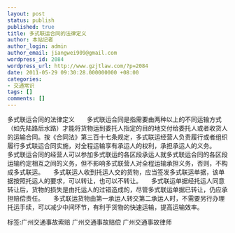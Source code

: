 ```yaml
---
layout: post
status: publish
published: true
title: 多式联运合同的法律定义
author: 本站记者
author_login: admin
author_email: jiangwei909@gmail.com
wordpress_id: 2084
wordpress_url: http://www.gzjtlaw.com/?p=2084
date: 2011-05-29 09:30:28.000000000 +08:00
categories:
- 交通常识
tags: []
comments: []
---
```

多式联运合同的法律定义　　多式联运合同是指需要由两种以上的不同运输方式（如先陆路后水路）才能将货物运到委托人指定的目的地交付给委托人或者收货人的运输合同。按《合同法》第三百十七条规定，多式联运经营人负责履行或者组织履行多式联运合同实施，对全程运输享有承运人的权利，承担承运人的义务。　　多式联运合同的经营人可以参加多式联运的各区段承运人就多式联运合同的各区段运输约定相互之间的义务，但不影响多式联营人对全程运输承担义务，否则，不构成多式联运。　　多式联运人收到托运人交的货物，应当签发多式联运单据，该单据按照托运人的要求，可以转让，也可以不转让。　　多式联运单据经托运人同意转让后，货物的损失是由托运人的过错造成的，尽管多式联运单据已转让，仍应承担赔偿责任。　　多式联运货物由第一承运人转交第二承运人时，不需要另行办理托运手续，可以减少中间环节，有利于货物的快速运输，提高运输效率。标签:广州交通事故索赔 广州交通事故赔偿 广州交通事故律师
